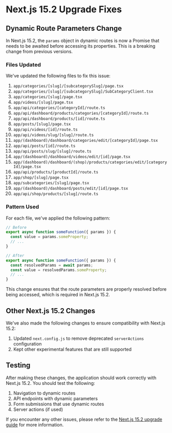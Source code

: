 # Next.js 15.2 Upgrade Fixes

## Dynamic Route Parameters Change

In Next.js 15.2, the `params` object in dynamic routes is now a Promise that needs to be awaited before accessing its properties. This is a breaking change from previous versions.

### Files Updated

We've updated the following files to fix this issue:

1. `app/categories/[slug]/[subcategorySlug]/page.tsx`
2. `app/categories/[slug]/[subcategorySlug]/SubCategoryClient.tsx`
3. `app/categories/[slug]/page.tsx`
4. `app/videos/[slug]/page.tsx`
5. `app/api/categories/[categoryId]/route.ts`
6. `app/api/dashboard/products/categories/[categoryId]/route.ts`
7. `app/api/dashboard/products/[id]/route.ts`
8. `app/posts/[slug]/page.tsx`
9. `app/api/videos/[id]/route.ts`
10. `app/api/videos/slug/[slug]/route.ts`
11. `app/(dashboard)/dashboard/categories/edit/[categoryId]/page.tsx`
12. `app/api/posts/[id]/route.ts`
13. `app/api/posts/slug/[slug]/route.ts`
14. `app/(dashboard)/dashboard/videos/edit/[id]/page.tsx`
15. `app/(dashboard)/dashboard/(shop)/products/categories/edit/[categoryId]/page.tsx`
16. `app/api/products/[productId]/route.ts`
17. `app/shop/[slug]/page.tsx`
18. `app/subcategories/[slug]/page.tsx`
19. `app/(dashboard)/dashboard/posts/edit/[id]/page.tsx`
20. `app/api/shop/products/[slug]/route.ts`

### Pattern Used

For each file, we've applied the following pattern:

```typescript
// Before
export async function someFunction({ params }) {
  const value = params.someProperty;
  // ...
}

// After
export async function someFunction({ params }) {
  const resolvedParams = await params;
  const value = resolvedParams.someProperty;
  // ...
}
```

This change ensures that the route parameters are properly resolved before being accessed, which is required in Next.js 15.2.

## Other Next.js 15.2 Changes

We've also made the following changes to ensure compatibility with Next.js 15.2:

1. Updated `next.config.js` to remove deprecated `serverActions` configuration
2. Kept other experimental features that are still supported

## Testing

After making these changes, the application should work correctly with Next.js 15.2. You should test the following:

1. Navigation to dynamic routes
2. API endpoints with dynamic parameters
3. Form submissions that use dynamic routes
4. Server actions (if used)

If you encounter any other issues, please refer to the [Next.js 15.2 upgrade guide](https://nextjs.org/docs/messages/sync-dynamic-apis) for more information. 